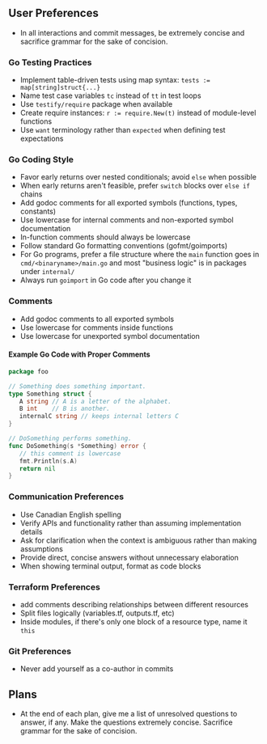 ## User Preferences

- In all interactions and commit messages, be extremely concise and sacrifice
grammar for the sake of concision.

### Go Testing Practices
- Implement table-driven tests using map syntax: `tests := map[string]struct{...}`
- Name test case variables `tc` instead of `tt` in test loops
- Use `testify/require` package when available
- Create require instances: `r := require.New(t)` instead of module-level functions
- Use `want` terminology rather than `expected` when defining test expectations

### Go Coding Style
- Favor early returns over nested conditionals; avoid `else` when possible
- When early returns aren't feasible, prefer `switch` blocks over `else if` chains
- Add godoc comments for all exported symbols (functions, types, constants)
- Use lowercase for internal comments and non-exported symbol documentation
- In-function comments should always be lowercase
- Follow standard Go formatting conventions (gofmt/goimports)
- For Go programs, prefer a file structure where the `main` function goes in `cmd/<binaryname>/main.go` and most "business logic" is in packages under `internal/`
- Always run `goimport` in Go code after you change it

### Comments
- Add godoc comments to all exported symbols
- Use lowercase for comments inside functions
- Use lowercase for unexported symbol documentation


#### Example Go Code with Proper Comments
```go
package foo

// Something does something important.
type Something struct {
   A string // A is a letter of the alphabet.
   B int    // B is another.
   internalC string // keeps internal letters C
}

// DoSomething performs something.
func DoSomething(s *Something) error {
   // this comment is lowercase
   fmt.Println(s.A)
   return nil
}
```


### Communication Preferences
- Use Canadian English spelling
- Verify APIs and functionality rather than assuming implementation details
- Ask for clarification when the context is ambiguous rather than making assumptions
- Provide direct, concise answers without unnecessary elaboration
- When showing terminal output, format as code blocks


### Terraform Preferences
- add comments describing relationships between different resources
- Split files logically (variables.tf, outputs.tf, etc)
- Inside modules, if there's only one block of a resource type, name it `this`

### Git Preferences
- Never add yourself as a co-author in commits

## Plans

- At the end of each plan, give me a list of unresolved questions to answer, if
any. Make the questions extremely concise. Sacrifice grammar for the sake of
concision.
